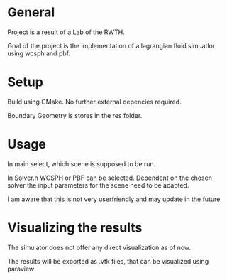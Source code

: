 # General

Project is a result of a Lab of the RWTH. 

Goal of the project is the implementation of a lagrangian fluid simuatlor using wcsph and pbf.

# Setup

Build using CMake. No further external depencies required. 

Boundary Geometry is stores in the res folder. 

# Usage

In main select, which scene is supposed to be run.

In Solver.h WCSPH or PBF can be selected. Dependent on the chosen solver the input parameters for the scene need to be adapted.

I am aware that this is not very userfriendly and may update in the future

# Visualizing the results

The simulator does not offer any direct visualization as of now. 

The results will be exported as .vtk files, that can be visualized using paraview





